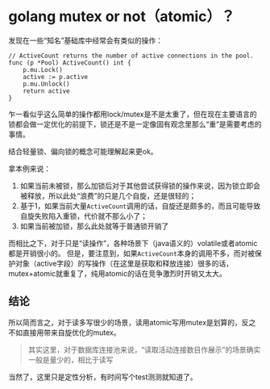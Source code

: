 
# golang mutex or not（atomic）？

发现在一些“知名”基础库中经常会有类似的操作：
```golang
// ActiveCount returns the number of active connections in the pool.
func (p *Pool) ActiveCount() int {
    p.mu.Lock()
    active := p.active
    p.mu.Unlock()
    return active
}
```

乍一看似乎这么简单的操作都用lock/mutex是不是太重了，但在现在主要语言的锁都会做一定优化的前提下，锁还是不是一定像固有观念里那么“重”是需要考虑的事情。

结合轻量锁、偏向锁的概念可能理解起来更ok。

拿本例来说：
1. 如果当前未被锁，那么加锁后对于其他尝试获得锁的操作来说，因为锁立即会被释放，所以此处“浪费”的只是几个自旋，还是很轻的；
2. 基于1，如果当前大量`ActiveCount`调用的话，自旋还是颇多的，而且可能导致自旋失败陷入重锁，代价就不那么小了；
3. 如果当前被加锁，那么此处就等于普通锁开销了

而相比之下，对于只是“读操作”，各种场景下（java语义的）volatile或者atomic都是开销很小的。
但是，要注意到，如果`ActiveCount`本身的调用不多，而对被保护对象（active字段）的写操作（在这里是获取和释放连接）很多的话，mutex+atomic就重复了，纯用atomic的话在竞争激烈时开销又太大。

## 结论
所以简而言之，对于读多写很少的场景，读用atomic写用mutex是划算的，反之不如直接用带来自旋优化的mutex。
> 其实这里，对于数据库连接池来说，“读取活动连接数目作展示”的场景确实一般是量少的，相比于读写

当然了，这里只是定性分析，有时间写个test测测就知道了。
